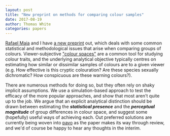 ```yaml
---
layout: post
title: "New preprint on methods for comparing colour samples"
date: 2017-08-19
author: Thomas White
categories: papers 
---
```


[Rafael Maia](http://rafaelmaia.net) and I have [a new preprint](http://www.biorxiv.org/content/biorxiv/early/2017/08/18/175992.full.pdf) out, which deals with some common statistical and methodological issues that arise when comparing groups of colours. Viewer-subjective ["colour spaces"](http://dx.doi.org/10.1111/brv.12230) are a common tool for studying colour traits, and the underlying analytical objective typically centres on estimating how similar or dissimilar samples of colours are to a given viewer (e.g. How effective is this cryptic colouration? Are these species sexually dichromatic? How conspicuous are these warning colours?). 

There are numerous methods for doing so, but they often rely on shaky implicit assumptions. We use a simulation-based approach to test the efficacy of the more popular approaches, and show that most aren't quite up to the job. We argue that an explicit analytical distinction should be drawn between estimating the ***statistical presence*** and the ***perceptual magnitude*** of group differences in colour space, and suggest some (hopefully) useful ways of achieving each. Out preferred solutions are currently being woven into [pavo](http://rafaelmaia.net/pavo) as the paper makes its way through review, and we'd of course be happy to hear any thoughts in the interim.